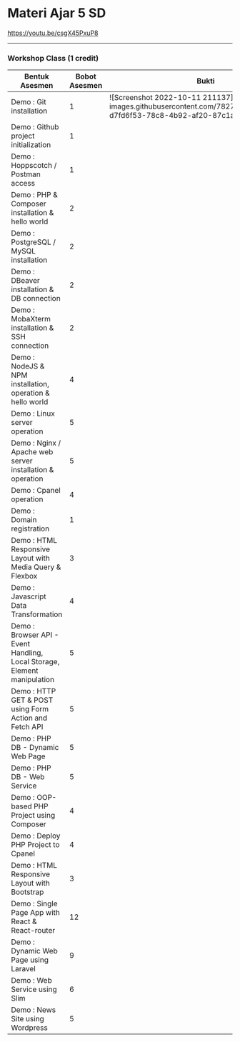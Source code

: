 # Materi Ajar 5 SD
https://youtu.be/csgX45PxuP8

-----------------------------------------------------------

### Workshop Class (1 credit)

<table>
    <thead>
        <tr>
            <th>Bentuk Asesmen</th>
            <th>Bobot Asesmen</th>
            <th>Bukti</th>
        </tr>
    </thead>
    <tbody>
        <tr>
          <td>Demo : Git installation</td><td>1</td><td>![Screenshot 2022-10-11 211137](https://user-images.githubusercontent.com/78277922/208365760-d7fd6f53-78c8-4b92-af20-87c1af08274b.png)
</td>
        </tr>
        <tr>
            <td>Demo : Github project initialization</td><td>1</td>
        </tr>
        <tr>
            <td>Demo : Hoppscotch / Postman access</td><td>1</td>
        </tr>
        <tr>
            <td>Demo : PHP & Composer installation & hello world</td><td>2</td>
        </tr>
        <tr>
            <td>Demo : PostgreSQL / MySQL installation</td><td>2</td>
        </tr>        
        <tr>
            <td>Demo : DBeaver installation & DB connection</td><td>2</td>
        </tr>
        <tr>
            <td>Demo : MobaXterm installation & SSH connection</td><td>2</td>
        </tr>
        <tr>
            <td>Demo : NodeJS & NPM installation, operation & hello world</td><td>4</td>
        </tr>
        <tr>
            <td>Demo : Linux server operation</td><td>5</td>
        </tr>
        <tr>
            <td>Demo : Nginx / Apache web server installation & operation</td><td>5</td>
        </tr>
        <tr>
            <td>Demo : Cpanel operation</td><td>4</td>
        </tr>
        <tr>
            <td>Demo : Domain registration</td><td>1</td>
        </tr>
        <tr>
            <td>Demo : HTML Responsive Layout with Media Query & Flexbox</td><td>3</td>
        </tr>
        <tr>
            <td>Demo : Javascript Data Transformation</td><td>4</td>
        </tr>
        <tr>
            <td>Demo : Browser API - Event Handling, Local Storage, Element manipulation</td><td>5</td>
        </tr>
        <tr>
            <td>Demo : HTTP GET & POST using Form Action and Fetch API</td><td>5</td>
        </tr>    
        <tr>
            <td>Demo : PHP DB - Dynamic Web Page</td><td>5</td>
        </tr>
        <tr>
            <td>Demo : PHP DB - Web Service</td><td>5</td>
        </tr>
        <tr>
            <td>Demo : OOP-based PHP Project using Composer</td><td>4</td>
        </tr>    
        <tr>
            <td>Demo : Deploy PHP Project to Cpanel</td><td>4</td>
        </tr>
        <tr>
            <td>Demo : HTML Responsive Layout with Bootstrap</td><td>3</td>
        </tr>
        <tr>
            <td>Demo : Single Page App with React & React-router</td><td>12</td>
        </tr>
        <tr>
            <td>Demo : Dynamic Web Page using Laravel</td><td>9</td>
        </tr>
        <tr>
            <td>Demo : Web Service using Slim</td><td>6</td>
        </tr>
        <tr>
            <td>Demo : News Site using Wordpress</td><td>5</td>
        </tr>
    </tbody>
</table>
